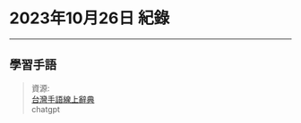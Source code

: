 # 2023年10月26日 紀錄
---
## 學習手語
> 資源:  
 [台灣手語線上辭典](https://medium.com/@jayson123589/ai%E6%87%89%E7%94%A8-%E8%87%BA%E7%81%A3%E6%89%8B%E8%AA%9E%E8%BE%A8%E8%AD%98-2ed0f4b0bde4)  
  chatgpt

  
